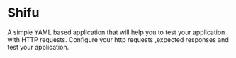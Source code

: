 # Shifu

A simple YAML based application that will help you to test your application with HTTP requests. Configure your http requests ,expected responses and test your application.

